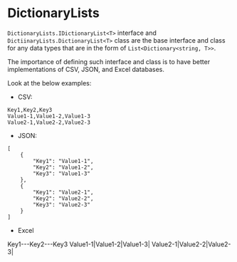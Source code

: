 # DictionaryLists

`DictionaryLists.IDictionaryList<T>` interface and `DictiinaryLists.DictionaryList<T>` class are the base interface and class for any data types that are in the form of `List<Dictionary<string, T>>`.

The importance of defining such interface and class is to have better implementations of CSV, JSON, and Excel databases.

Look at the below examples:

- CSV:

```
Key1,Key2,Key3
Value1-1,Value1-2,Value1-3
Value2-1,Value2-2,Value2-3
```

- JSON:

```
[
    {
        "Key1": "Value1-1",
        "Key2": "Value1-2",
        "Key3": "Value1-3"
    },
    {
        "Key1": "Value2-1",
        "Key2": "Value2-2",
        "Key3": "Value2-3"
    }
]
```

- Excel

Key1---Key2---Key3
Value1-1|Value1-2|Value1-3|
Value2-1|Value2-2|Value2-3|